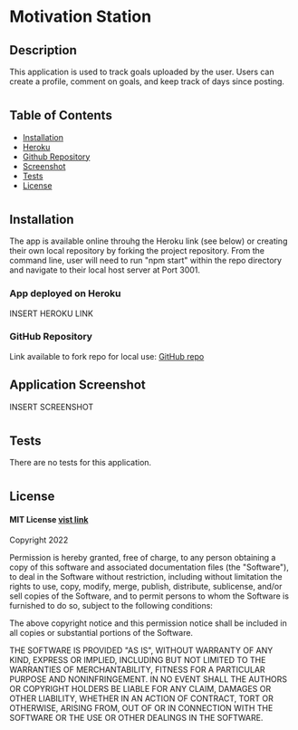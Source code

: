 # Motivation Station

## Description
This application is used to track goals uploaded by the user. Users can create a profile, comment on goals, and keep track of days since posting. 
#
## Table of Contents
- [Installation](#installation)
- [Heroku](#heroku)
- [Github Repository](#github-repo)
- [Screenshot](#screenshot)
- [Tests](#tests)
- [License](#license)

#
## Installation
<a id="installation"></a>
The app is available online throuhg the Heroku link (see below) or creating their own local repository by forking the project repository. From the command line, user will need to run "npm start" within the repo directory and navigate to their local host server at Port 3001.

### App deployed on Heroku
<a id="heroku"></a>
INSERT HEROKU LINK

### GitHub Repository
<a id="github-repo"></a>
Link available to fork repo for local use: [GitHub repo](https://github.com/andreahergert/motivation_station)<br>


## Application Screenshot
<a id="Screenshot"></a>
INSERT SCREENSHOT

#
## Tests
<a id="tests"></a>
There are no tests for this application.


#
## License
<a id="license"></a>

#### MIT License [vist link](https://choosealicense.com/licenses/mit/)
Copyright 2022 

Permission is hereby granted, free of charge, to any person obtaining a copy of this software and associated documentation files (the "Software"), to deal in the Software without restriction, including without limitation the rights to use, copy, modify, merge, publish, distribute, sublicense, and/or sell copies of the Software, and to permit persons to whom the Software is furnished to do so, subject to the following conditions:

The above copyright notice and this permission notice shall be included in all copies or substantial portions of the Software.

THE SOFTWARE IS PROVIDED "AS IS", WITHOUT WARRANTY OF ANY KIND, EXPRESS OR IMPLIED, INCLUDING BUT NOT LIMITED TO THE WARRANTIES OF MERCHANTABILITY, FITNESS FOR A PARTICULAR PURPOSE AND NONINFRINGEMENT. IN NO EVENT SHALL THE AUTHORS OR COPYRIGHT HOLDERS BE LIABLE FOR ANY CLAIM, DAMAGES OR OTHER LIABILITY, WHETHER IN AN ACTION OF CONTRACT, TORT OR OTHERWISE, ARISING FROM, OUT OF OR IN CONNECTION WITH THE SOFTWARE OR THE USE OR OTHER DEALINGS IN THE SOFTWARE.


